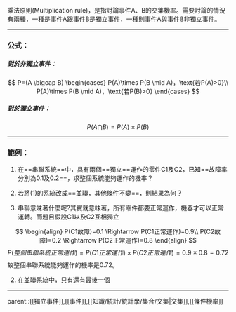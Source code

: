 乘法原則(Multiplication rule)，是指討論事件A、B的交集機率。需要討論的情況有兩種，一種是事件A跟事件B是獨立事件，一種則事件A與事件B非獨立事件。
- - -
### 公式：
##### 對於非獨立事件：
$$
P=(A \bigcap B)
\begin{cases}
P(A)\times P(B \mid A)，\text{若P(A)>0}\\
P(A)\times P(B \mid A)，\text{若P(B)>0}
\end{cases}
$$
##### 對於獨立事件：
$$P(A \bigcap B)=P(A) \times P(B)$$
- - -
### 範例：
1. 在==串聯系統==中，具有兩個==獨立==運作的零件C1及C2，已知==故障率分別為0.1及0.2==，求整個系統能夠運作的機率？
2. 若將(1)的系統改成==並聯，其他條件不變==，則結果為何？



1. 串聯意味著什麼呢?其實就意味著，所有零件都要正常運作，機器才可以正常運轉。而題目假設C1以及C2互相獨立

$$
\begin{align}
P(C1故障)=0.1 \Rightarrow P(C1正常運作)=0.9\\
P(C2故障)=0.2 \Rightarrow P(C2正常運作)=0.8
\end{align}
$$
$$
P(整個串聯系統正常運作)=P(C1正常運作)\times P(C2正常運作)=0.9\times0.8=0.72
$$
故整個串聯系統能夠運作的機率是0.72。


2. 在並聯系統中，只有還有最後一個

- - -
parent::[[獨立事件]],[[事件]],[[知識/統計/統計學/集合/交集|交集]],[[條件機率]]
